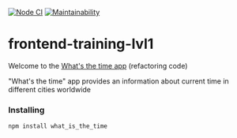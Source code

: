 [![Node CI](https://github.com/Sergey89274291549/frontend-training-lvl1/workflows/Node.js%20CI/badge.svg)](https://github.com/Sergey89274291549/frontend-training-lvl1/actions)   [![Maintainability](https://api.codeclimate.com/v1/badges/3f9a1777f0f474a93603/maintainability)](https://codeclimate.com/github/Sergey89274291549/frontend-training-lvl1/maintainability)

# frontend-training-lvl1

Welcome to the [What's the time app](https://frontend-training-lvl1.vercel.app/) (refactoring code)

"What's the time" app provides an information about current time in different cities worldwide

### Installing

```
npm install what_is_the_time
```
